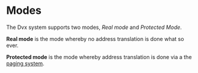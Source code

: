 Modes
=====

The Dvx system supports two modes, _Real mode_ and _Protected Mode_.

**Real mode** is the mode whereby no address translation is done what so ever.

**Protected mode** is the mode whereby address translation is done via a the [paging system](paging.md).